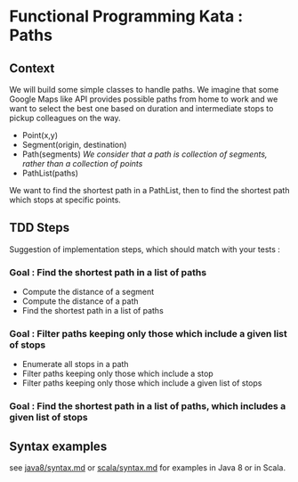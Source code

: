 # Functional Programming Kata : Paths

## Context

We will build some simple classes to handle paths. 
We imagine that some Google Maps like API provides possible paths from home to work 
and we want to select the best one based on duration and intermediate stops to pickup colleagues on the way.

- Point(x,y)
- Segment(origin, destination)
- Path(segments) *We consider that a path is collection of segments, rather than a collection of points*
- PathList(paths)

We want to find the shortest path in a PathList, then to find the shortest path which stops at specific points.

## TDD Steps

Suggestion of implementation steps, which should match with your tests :

### Goal : Find the shortest path in a list of paths

* Compute the distance of a segment
* Compute the distance of a path
* Find the shortest path in a list of paths

### Goal : Filter paths keeping only those which include a given list of stops

* Enumerate all stops in a path
* Filter paths keeping only those which include a stop
* Filter paths keeping only those which include a given list of stops

### Goal : Find the shortest path in a list of paths, which includes a given list of stops
  
## Syntax examples

see [java8/syntax.md](java8/syntax.md) or [scala/syntax.md](scala/syntax.md) for examples in Java 8 or in Scala.
